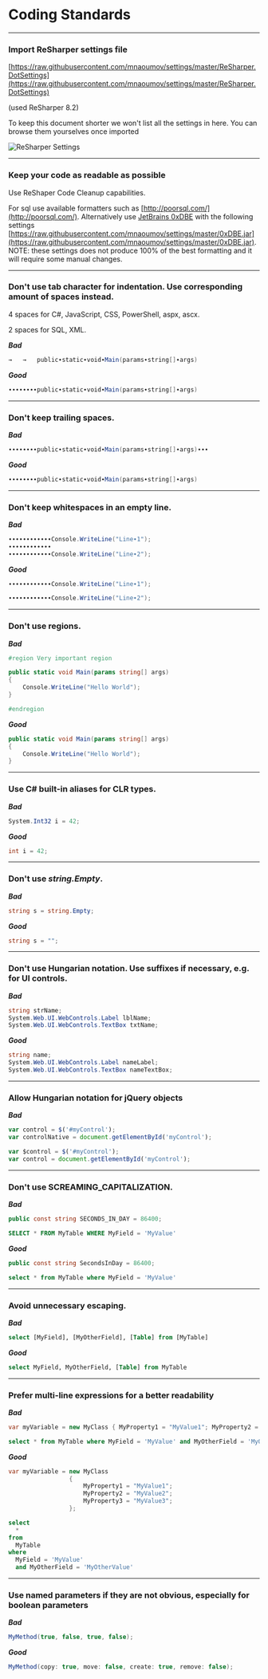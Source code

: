 # Coding Standards

---

### Import ReSharper settings file

[https://raw.githubusercontent.com/mnaoumov/settings/master/ReSharper.DotSettings](https://raw.githubusercontent.com/mnaoumov/settings/master/ReSharper.DotSettings)

(used ReSharper 8.2)

To keep this document shorter we won't list all the settings in here. You can browse them yourselves once imported

![ReSharper Settings](https://raw.githubusercontent.com/mnaoumov/settings/master/ReSharperSettings.PNG)

---

### Keep your code as readable as possible

Use ReShaper Code Cleanup capabilities.

For sql use available formatters such as [http://poorsql.com/](http://poorsql.com/). Alternatively use [JetBrains 0xDBE](https://www.jetbrains.com/dbe/) with the following settings [https://raw.githubusercontent.com/mnaoumov/settings/master/0xDBE.jar](https://raw.githubusercontent.com/mnaoumov/settings/master/0xDBE.jar). NOTE: these settings does not produce 100% of the best formatting and it will require some manual changes.

---

### Don't use tab character for indentation. Use corresponding amount of spaces instead.

4 spaces for C#, JavaScript, CSS, PowerShell, aspx, ascx.

2 spaces for SQL, XML.

***Bad***

```csharp
→   →   public∙static∙void∙Main(params∙string[]∙args)
```

***Good***

```csharp
∙∙∙∙∙∙∙∙public∙static∙void∙Main(params∙string[]∙args)
```

---

### Don't keep trailing spaces.

***Bad***

```csharp
∙∙∙∙∙∙∙∙public∙static∙void∙Main(params∙string[]∙args)∙∙∙
```

***Good***

```csharp
∙∙∙∙∙∙∙∙public∙static∙void∙Main(params∙string[]∙args)
```

---

### Don't keep whitespaces in an empty line.

***Bad***

```csharp
∙∙∙∙∙∙∙∙∙∙∙∙Console.WriteLine("Line∙1");
∙∙∙∙∙∙∙∙∙∙∙∙
∙∙∙∙∙∙∙∙∙∙∙∙Console.WriteLine("Line∙2");
```

***Good***

```csharp
∙∙∙∙∙∙∙∙∙∙∙∙Console.WriteLine("Line∙1");

∙∙∙∙∙∙∙∙∙∙∙∙Console.WriteLine("Line∙2");
```

---

### Don't use regions.

***Bad***

```csharp
#region Very important region

public static void Main(params string[] args)
{
    Console.WriteLine("Hello World");
}

#endregion
```

***Good***

```csharp
public static void Main(params string[] args)
{
    Console.WriteLine("Hello World");
}
````

---

### Use C# built-in aliases for CLR types.

***Bad***

```csharp
System.Int32 i = 42;
```

***Good***

```csharp
int i = 42;
```

---

### Don't use *string.Empty*.

***Bad***

```csharp
string s = string.Empty;
```

***Good***

```csharp
string s = "";
```

---

### Don't use Hungarian notation. Use suffixes if necessary, e.g. for UI controls.

***Bad***

```csharp
string strName;
System.Web.UI.WebControls.Label lblName;
System.Web.UI.WebControls.TextBox txtName;
```

***Good***

```csharp
string name;
System.Web.UI.WebControls.Label nameLabel;
System.Web.UI.WebControls.TextBox nameTextBox;
```

---

### Allow Hungarian notation for jQuery objects

***Bad***

```javascript
var control = $('#myControl');
var controlNative = document.getElementById('myControl');
```

```javascript
var $control = $('#myControl');
var control = document.getElementById('myControl');
```

---

### Don't use SCREAMING_CAPITALIZATION.

***Bad***

```csharp
public const string SECONDS_IN_DAY = 86400;
```

```sql
SELECT * FROM MyTable WHERE MyField = 'MyValue'
```

***Good***

```csharp
public const string SecondsInDay = 86400;
```

```sql
select * from MyTable where MyField = 'MyValue'
```

---

### Avoid unnecessary escaping.

***Bad***

```sql
select [MyField], [MyOtherField], [Table] from [MyTable]
```

***Good***

```sql
select MyField, MyOtherField, [Table] from MyTable
```

---

### Prefer multi-line expressions for a better readability

***Bad***

```csharp
var myVariable = new MyClass { MyProperty1 = "MyValue1"; MyProperty2 = "MyValue2"; MyProperty3 = "MyValue3"; };
```

```sql
select * from MyTable where MyField = 'MyValue' and MyOtherField = 'MyOtherValue'
```

***Good***

```csharp
var myVariable = new MyClass
                 {
                     MyProperty1 = "MyValue1";
                     MyProperty2 = "MyValue2";
                     MyProperty3 = "MyValue3";
                 };
```

```sql
select
  *
from
  MyTable
where
  MyField = 'MyValue'
  and MyOtherField = 'MyOtherValue'
```

---

### Use named parameters if they are not obvious, especially for boolean parameters

***Bad***

```csharp
MyMethod(true, false, true, false);
```

***Good***

```csharp
MyMethod(copy: true, move: false, create: true, remove: false);
```
